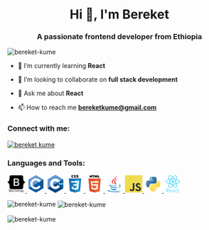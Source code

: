 <h1 align="center">Hi 👋, I'm Bereket</h1>
<h3 align="center">A passionate frontend developer from Ethiopia</h3>

<p align="left"> <img src="https://komarev.com/ghpvc/?username=bereket-kume&label=Profile%20views&color=0e75b6&style=flat" alt="bereket-kume" /> </p>

- 🌱 I’m currently learning **React**

- 👯 I’m looking to collaborate on **full stack development**

- 💬 Ask me about **React**

- 📫 How to reach me **bereketkume@gmail.com**

<h3 align="left">Connect with me:</h3>
<p align="left">
<a href="https://linkedin.com/in/bereket kume" target="blank"><img align="center" src="https://raw.githubusercontent.com/rahuldkjain/github-profile-readme-generator/master/src/images/icons/Social/linked-in-alt.svg" alt="bereket kume" height="30" width="40" /></a>
</p>

<h3 align="left">Languages and Tools:</h3>
<p align="left"> <a href="https://getbootstrap.com" target="_blank" rel="noreferrer"> <img src="https://raw.githubusercontent.com/devicons/devicon/master/icons/bootstrap/bootstrap-plain-wordmark.svg" alt="bootstrap" width="40" height="40"/> </a> <a href="https://www.cprogramming.com/" target="_blank" rel="noreferrer"> <img src="https://raw.githubusercontent.com/devicons/devicon/master/icons/c/c-original.svg" alt="c" width="40" height="40"/> </a> <a href="https://www.w3schools.com/cpp/" target="_blank" rel="noreferrer"> <img src="https://raw.githubusercontent.com/devicons/devicon/master/icons/cplusplus/cplusplus-original.svg" alt="cplusplus" width="40" height="40"/> </a> <a href="https://www.w3schools.com/css/" target="_blank" rel="noreferrer"> <img src="https://raw.githubusercontent.com/devicons/devicon/master/icons/css3/css3-original-wordmark.svg" alt="css3" width="40" height="40"/> </a> <a href="https://www.w3.org/html/" target="_blank" rel="noreferrer"> <img src="https://raw.githubusercontent.com/devicons/devicon/master/icons/html5/html5-original-wordmark.svg" alt="html5" width="40" height="40"/> </a> <a href="https://www.java.com" target="_blank" rel="noreferrer"> <img src="https://raw.githubusercontent.com/devicons/devicon/master/icons/java/java-original.svg" alt="java" width="40" height="40"/> </a> <a href="https://developer.mozilla.org/en-US/docs/Web/JavaScript" target="_blank" rel="noreferrer"> <img src="https://raw.githubusercontent.com/devicons/devicon/master/icons/javascript/javascript-original.svg" alt="javascript" width="40" height="40"/> </a> <a href="https://www.python.org" target="_blank" rel="noreferrer"> <img src="https://raw.githubusercontent.com/devicons/devicon/master/icons/python/python-original.svg" alt="python" width="40" height="40"/> </a> <a href="https://reactjs.org/" target="_blank" rel="noreferrer"> <img src="https://raw.githubusercontent.com/devicons/devicon/master/icons/react/react-original-wordmark.svg" alt="react" width="40" height="40"/> </a> </p>

<p><img align="left" src="https://github-readme-stats.vercel.app/api/top-langs?username=bereket-kume&show_icons=true&locale=en&layout=compact" alt="bereket-kume" /></p>

<p>&nbsp;<img align="center" src="https://github-readme-stats.vercel.app/api?username=bereket-kume&show_icons=true&locale=en" alt="bereket-kume" /></p>

<p><img align="center" src="https://github-readme-streak-stats.herokuapp.com/?user=bereket-kume&" alt="bereket-kume" /></p>
